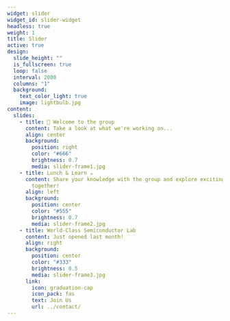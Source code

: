 ```yaml
---
widget: slider
widget_id: slider-widget
headless: true
weight: 1
title: Slider
active: true
design:
  slide_height: ""
  is_fullscreen: true
  loop: false
  interval: 2000
  columns: "1"
  background:
    text_color_light: true
    image: lightbulb.jpg
content:
  slides:
    - title: 👋 Welcome to the group
      content: Take a look at what we're working on...
      align: center
      background:
        position: right
        color: "#666"
        brightness: 0.7
        media: slider-frame1.jpg
    - title: Lunch & Learn ☕️
      content: Share your knowledge with the group and explore exciting new topics
        together!
      align: left
      background:
        position: center
        color: "#555"
        brightness: 0.7
        media: slider-frame2.jpg
    - title: World-Class Semiconductor Lab
      content: Just opened last month!
      align: right
      background:
        position: center
        color: "#333"
        brightness: 0.5
        media: slider-frame3.jpg
      link:
        icon: graduation-cap
        icon_pack: fas
        text: Join Us
        url: ../contact/
---
```

